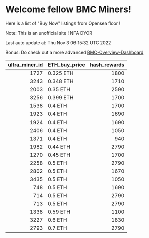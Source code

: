 # Welcome fellow BMC Miners!
Here is a list of "Buy Now" listings from Opensea floor !

Note: This is an unofficial site ! NFA DYOR

Last auto update at: Thu Nov  3 06:15:32 UTC 2022

Bonus: Do check out a more advanced [BMC-Overview-Dashboard](https://dune.com/defifunk/BMC-Overview-Dashboard)


|   ultra_miner_id | ETH_buy_price   |   hash_rewards |
|-----------------:|:----------------|---------------:|
|             1727 | 0.325 ETH       |           1800 |
|             3243 | 0.348 ETH       |           1710 |
|             2003 | 0.35 ETH        |           2590 |
|             3256 | 0.399 ETH       |           1700 |
|             1538 | 0.4 ETH         |           1700 |
|             1923 | 0.4 ETH         |           1690 |
|             1924 | 0.4 ETH         |           1690 |
|             2406 | 0.4 ETH         |           1050 |
|             1371 | 0.4 ETH         |            940 |
|             1982 | 0.44 ETH        |           2790 |
|             1270 | 0.45 ETH        |           1700 |
|             2258 | 0.5 ETH         |           2790 |
|             2802 | 0.5 ETH         |           1670 |
|             3435 | 0.5 ETH         |           1050 |
|              748 | 0.5 ETH         |           1690 |
|              714 | 0.5 ETH         |           2790 |
|              713 | 0.5 ETH         |           2790 |
|             1338 | 0.59 ETH        |           1100 |
|             3227 | 0.6 ETH         |           1830 |
|             2793 | 0.7 ETH         |           2790 |